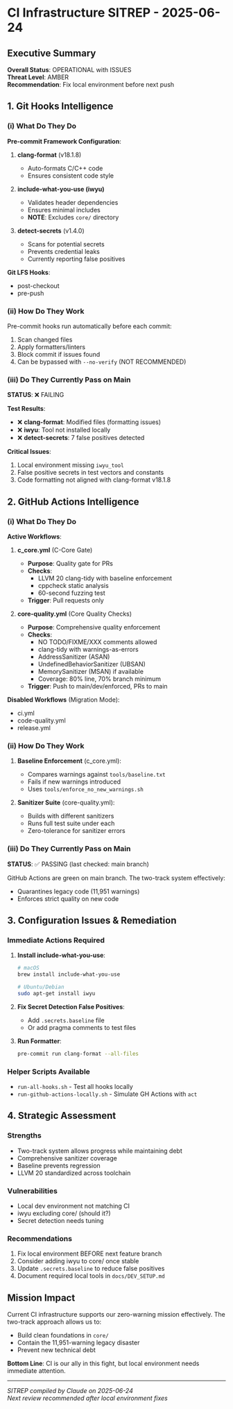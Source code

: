 # CI Infrastructure SITREP - 2025-06-24

## Executive Summary

__Overall Status__: OPERATIONAL with ISSUES  
__Threat Level__: AMBER  
__Recommendation__: Fix local environment before next push

## 1. Git Hooks Intelligence

### (i) What Do They Do

__Pre-commit Framework Configuration__:

1. __clang-format__ (v18.1.8)
   - Auto-formats C/C++ code
   - Ensures consistent code style

2. __include-what-you-use (iwyu)__
   - Validates header dependencies
   - Ensures minimal includes
   - __NOTE__: Excludes `core/` directory

3. __detect-secrets__ (v1.4.0)
   - Scans for potential secrets
   - Prevents credential leaks
   - Currently reporting false positives

__Git LFS Hooks__:

- post-checkout
- pre-push

### (ii) How Do They Work

Pre-commit hooks run automatically before each commit:

1. Scan changed files
2. Apply formatters/linters
3. Block commit if issues found
4. Can be bypassed with `--no-verify` (NOT RECOMMENDED)

### (iii) Do They Currently Pass on Main

__STATUS__: ❌ FAILING

__Test Results__:

- ❌ __clang-format__: Modified files (formatting issues)
- ❌ __iwyu__: Tool not installed locally
- ❌ __detect-secrets__: 7 false positives detected

__Critical Issues__:

1. Local environment missing `iwyu_tool`
2. False positive secrets in test vectors and constants
3. Code formatting not aligned with clang-format v18.1.8

## 2. GitHub Actions Intelligence

### (i) What Do They Do

__Active Workflows__:

1. __c_core.yml__ (C-Core Gate)
   - __Purpose__: Quality gate for PRs
   - __Checks__:
     - LLVM 20 clang-tidy with baseline enforcement
     - cppcheck static analysis
     - 60-second fuzzing test
   - __Trigger__: Pull requests only

2. __core-quality.yml__ (Core Quality Checks)
   - __Purpose__: Comprehensive quality enforcement
   - __Checks__:
     - NO TODO/FIXME/XXX comments allowed
     - clang-tidy with warnings-as-errors
     - AddressSanitizer (ASAN)
     - UndefinedBehaviorSanitizer (UBSAN)
     - MemorySanitizer (MSAN) if available
     - Coverage: 80% line, 70% branch minimum
   - __Trigger__: Push to main/dev/enforced, PRs to main

__Disabled Workflows__ (Migration Mode):

- ci.yml
- code-quality.yml
- release.yml

### (ii) How Do They Work

1. __Baseline Enforcement__ (c_core.yml):
   - Compares warnings against `tools/baseline.txt`
   - Fails if new warnings introduced
   - Uses `tools/enforce_no_new_warnings.sh`

2. __Sanitizer Suite__ (core-quality.yml):
   - Builds with different sanitizers
   - Runs full test suite under each
   - Zero-tolerance for sanitizer errors

### (iii) Do They Currently Pass on Main

__STATUS__: ✅ PASSING (last checked: main branch)

GitHub Actions are green on main branch. The two-track system effectively:

- Quarantines legacy code (11,951 warnings)
- Enforces strict quality on new code

## 3. Configuration Issues & Remediation

### Immediate Actions Required

1. __Install include-what-you-use__:

   ```bash
   # macOS
   brew install include-what-you-use
   
   # Ubuntu/Debian
   sudo apt-get install iwyu
   ```

2. __Fix Secret Detection False Positives__:
   - Add `.secrets.baseline` file
   - Or add pragma comments to test files

3. __Run Formatter__:

   ```bash
   pre-commit run clang-format --all-files
   ```

### Helper Scripts Available

- `run-all-hooks.sh` - Test all hooks locally
- `run-github-actions-locally.sh` - Simulate GH Actions with `act`

## 4. Strategic Assessment

### Strengths

- Two-track system allows progress while maintaining debt
- Comprehensive sanitizer coverage
- Baseline prevents regression
- LLVM 20 standardized across toolchain

### Vulnerabilities

- Local dev environment not matching CI
- iwyu excluding core/ (should it?)
- Secret detection needs tuning

### Recommendations

1. Fix local environment BEFORE next feature branch
2. Consider adding iwyu to core/ once stable
3. Update `.secrets.baseline` to reduce false positives
4. Document required local tools in `docs/DEV_SETUP.md`

## Mission Impact

Current CI infrastructure supports our zero-warning mission effectively. The two-track approach allows us to:

- Build clean foundations in `core/`
- Contain the 11,951-warning legacy disaster
- Prevent new technical debt

__Bottom Line__: CI is our ally in this fight, but local environment needs immediate attention.

---
_SITREP compiled by Claude on 2025-06-24_  
_Next review recommended after local environment fixes_
